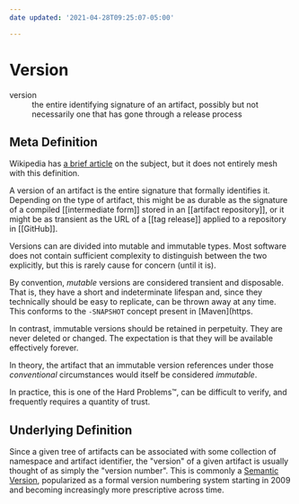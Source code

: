 ```yaml
---
date updated: '2021-04-28T09:25:07-05:00'

---
```


# Version

<dl>
<dt>version</dt>
<dd>the entire identifying signature of an artifact, possibly but not necessarily one that has gone through a release process</dd>
</dl>

## Meta Definition
Wikipedia has [a brief article](https://en.wikipedia.org/wiki/Software_versioning) on the subject, but it does not entirely mesh with this definition.

A version of an artifact is the entire signature that formally identifies it.  Depending on the type of artifact, this might be as durable as the signature of a  compiled [[intermediate form]] stored in an [[artifact repository]], or it might be as transient as the URL of a [[tag release]] applied to a repository in [[GitHub]].

Versions can are divided into mutable and immutable types.  Most software does not contain sufficient complexity to distinguish between the two explicitly, but this is rarely cause for concern (until it is).

By convention, _mutable_ versions are considered transient and disposable.  That is, they have a short and indeterminate lifespan and, since they technically should be easy to replicate, can be thrown away at any time.  This conforms to the `-SNAPSHOT` concept present in [Maven](https.

In contrast, immutable versions should be retained in perpetuity.  They are never deleted or changed.  The expectation is that they will be available effectively forever.

In theory, the artifact that an immutable version references under those _conventional_ circumstances would itself be considered _immutable_.

In practice, this is one of the Hard Problems™, can be difficult to verify, and frequently requires a quantity of trust.

## Underlying Definition
Since a given tree of artifacts can be associated with some collection of namespace and artifact identifier, the "version" of a given artifact is usually thought of as simply the "version number".  This is commonly a [Semantic Version](https://semver.org), popularized as a formal version numbering system starting in 2009 and becoming increasingly more prescriptive across time. 